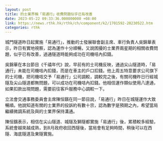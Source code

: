 ```yaml
---
layout: post
title: 的士業界稱「易通行」收費問題似乎已有改善
date: 2023-05-22 09:33:36.000000000 +08:00
link: https://news.rthk.hk/rthk/ch/component/k2/1701592-20230522.htm
categories: rthk
---
```


城門隧道昨日起實施「易通行」，推動的士發展聯會副主席、車行負責人吳錦華表示，昨日有實地視察，認為運作十分順暢，又說困擾的士業界兩星期的相關收費問題，似乎已有改善，過通隧道時能夠成功在司機咭內扣錢。

吳錦華在本台節目《千禧年代》說，早前有的士司機反映，通過尖山隧道時，「易通行」未能在司機咭內扣錢，而是在車主的戶口扣錢。他上周五特意要求公司旗下的士司機，把司機咭交予「易通行」公司調較，調較完之後，有關司機昨日行經城隧及尖山隧道都無問題，可以成功在司機咭內扣錢。他相信運作類似使用八達通，如果扣款出現問題，需要前往客戶服務中心調較一下。

立法會交通事務委員會主席陳恒鑌在同一節目說，「易通行」昨日在城隧運作大致暢順。他說知道有關的士業界的投訴約有數十宗，認為數字是預期之內，希望當局繼續微調系統及與的士業界保持溝通。

陳恒鑌表示，相信在尖山隧道、城隧及獅隧都實施「易通行」後，累積較多經驗，系統會越來越成熟，到8月政府收回西隧後，當局會有足夠時間，稍後可以在西隧、海底隧道及東隧實施。
